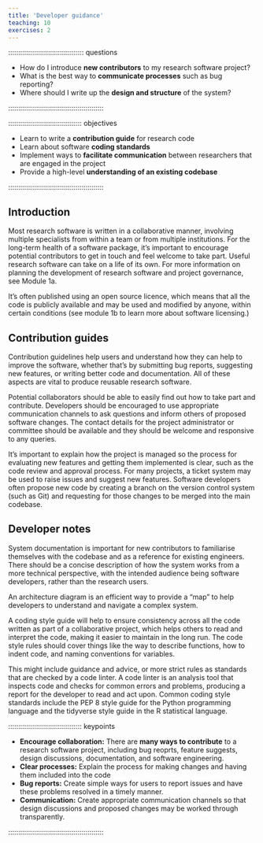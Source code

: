```yaml
---
title: 'Developer guidance'
teaching: 10
exercises: 2
---
```


:::::::::::::::::::::::::::::::::::::: questions 

- How do I introduce **new contributors** to my research software project?
- What is the best way to **communicate processes** such as bug reporting?
- Where should I write up the **design and structure** of the system?

::::::::::::::::::::::::::::::::::::::::::::::::

::::::::::::::::::::::::::::::::::::: objectives

- Learn to write a **contribution guide** for research code
- Learn about software **coding standards** 
- Implement ways to **facilitate communication** between researchers that are engaged in the project
- Provide a high-level **understanding of an existing codebase**

::::::::::::::::::::::::::::::::::::::::::::::::

## Introduction

Most research software is written in a collaborative manner, involving multiple specialists from within a team or from multiple institutions. For the long-term health of a software package, it’s important to encourage potential contributors to get in touch and feel welcome to take part. Useful research software can take on a life of its own. For more information on planning the development of research software and project governance, see Module 1a.

It’s often published using an open source licence, which means that all the code is publicly available and may be used and modified by anyone, within certain conditions (see module 1b to learn more about software licensing.)

## Contribution guides

Contribution guidelines help users and understand how they can help to improve the software, whether that’s by submitting bug reports, suggesting new features, or writing better code and documentation. All of these aspects are vital to produce reusable research software.

Potential collaborators should be able to easily find out how to take part and contribute. Developers should be encouraged to use appropriate communication channels to ask questions and inform others of proposed software changes. The contact details for the project administrator or committee should be available and they should be welcome and responsive to any queries.

It’s important to explain how the project is managed so the process for evaluating new features and getting them implemented is clear, such as the code review and approval process. For many projects, a ticket system may be used to raise issues and suggest new features. Software developers often propose new code by creating a branch on the version control system (such as Git) and requesting for those changes to be merged into the main codebase.

## Developer notes

System documentation is important for new contributors to familiarise themselves with the codebase and as a reference for existing engineers. There should be a concise description of how the system works from a more technical perspective, with the intended audience being software developers, rather than the research users.

An architecture diagram is an efficient way to provide a “map” to help developers to understand and navigate a complex system.

A coding style guide will help to ensure consistency across all the code written as part of a collaborative project, which helps others to read and interpret the code, making it easier to maintain in the long run. The code style rules should cover things like the way to describe functions, how to indent code, and naming conventions for variables.

This might include guidance and advice, or more strict rules as standards that are checked by a code linter. A code linter is an analysis tool that inspects code and checks for common errors and problems, producing a report for the developer to read and act upon. Common coding style standards include the PEP 8 style guide for the Python programming language and the tidyverse style guide in the R statistical language.

::::::::::::::::::::::::::::::::::::: keypoints 

- **Encourage collaboration:** There are **many ways to contribute** to a research software project, including bug reoprts, feature suggests, design discussions, documentation, and software engineering.
- **Clear processes:** Explain the process for making changes and having them included into the code
- **Bug reports:** Create simple ways for users to report issues and have these problems resolved in a timely manner.
- **Communication:** Create appropriate communication channels so that design discussions and proposed changes may be worked through transparently.

::::::::::::::::::::::::::::::::::::::::::::::::
